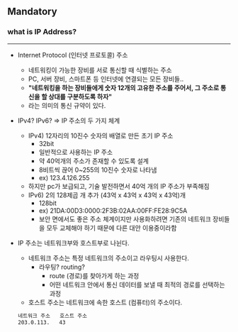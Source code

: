 ## Mandatory

### what is IP Address?
-------
  - Internet Protocol (인터넷 프로토콜) 주소
    - 네트워킹이 가능한 장비를 서로 통신할 때 식별하는 주소
    - PC, 서버 장비, 스마트폰 등 인터넷에 연결되는 모든 장비들..
    - **"네트워킹을 하는 장비들에게 숫자 12개의 고유한 주소를 주어서, 그 주소로 통신을 할 상대를 구분하도록 하자"**
    - 라는 의미의 통신 규약이 있다.
  - IPv4? IPv6? ⇒ IP 주소의 두 가지 체계
      - IPv4) 12자리의 10진수 숫자의 배열로 만든 초기 IP 주소
          - 32bit
          - 일반적으로 사용하는 IP 주소
          - 약 40억개의 주소가 존재할 수 있도록 설계
          - 8비트씩 끊어 0~255의 10진수 숫자로 나타냄
          - ex) 123.4.126.255
      - 하지만 pc가 보급되고, 기술 발전하면서 40억 개의 IP 주소가 부족해짐
      - IPv6) 2의 128제곱 개 추가 (43억 x 43억 x 43억 x 43억)개
          - 128bit
          - ex) 21DA:00D3:0000:2F3B:02AA:00FF:FE28:9C5A
          - 보안 면에서도 좋은 주소 체계이지만 사용화하려면 기존의 네트워크 장비들을 모두 교체해야 하기 때문에 다른 대안 이용중이라함
  - IP 주소는 네트워크부와 호스트부로 나뉜다.
      - 네트워크 주소는 특정 네트워크의 주소이고 라우팅시 사용한다.
          - 라우팅? routing?
              - route (경로)를 찾아가게 하는 과정
              - 어떤 네트워크 안에서 통신 데이터를 보낼 때 최적의 경로를 선택하는 과정
      - 호스트 주소는 네트워크에 속한 호스트 (컴퓨터)의 주소이다.

      ```markdown
      네트워크 주소   호스트 주소
      203.0.113.   43
      ```

